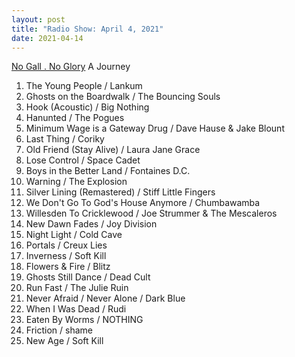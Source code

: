 ```yaml
---
layout: post
title: "Radio Show: April 4, 2021"
date: 2021-04-14
---
```


[No Gall . No Glory](https://www.mixcloud.com/jimshreds/april-3-2021-no-gall-no-glory-wkdu-917fm-philadelphia/) A Journey

1. The Young People / Lankum
2. Ghosts on the Boardwalk / The Bouncing Souls
3. Hook (Acoustic) / Big Nothing
4. Hanunted / The Pogues
5. Minimum Wage is a Gateway Drug / Dave Hause & Jake Blount
6. Last Thing / Coriky
7. Old Friend (Stay Alive) / Laura Jane Grace
8. Lose Control / Space Cadet
9. Boys in the Better Land / Fontaines D.C.
10. Warning / The Explosion
11. Silver Lining (Remastered) / Stiff Little Fingers
12. We Don't Go To God's House Anymore / Chumbawamba
13. Willesden To Cricklewood / Joe Strummer & The Mescaleros
14. New Dawn Fades / Joy Division
15. Night Light / Cold Cave
16. Portals / Creux Lies
17. Inverness / Soft Kill
18. Flowers & Fire / Blitz
19. Ghosts Still Dance / Dead Cult
20. Run Fast / The Julie Ruin
21. Never Afraid / Never Alone / Dark Blue
22. When I Was Dead / Rudi
23. Eaten By Worms / NOTHING
24. Friction / shame
25. New Age / Soft Kill
